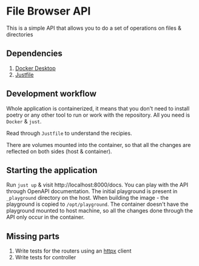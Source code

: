 # File Browser API
This is a simple API that allows you to do a set of operations on files & directories

## Dependencies
1. [Docker Desktop](https://www.docker.com/products/docker-desktop/)
2. [Justfile](https://github.com/casey/just)

## Development workflow
Whole application is containerized, 
it means that you don't need to install poetry or any other tool to run or work with the repository. 
All you need is `Docker` & `just`.

Read through `Justfile` to understand the recipies.

There are volumes mounted into the container, so that all the changes are reflected on both sides (host & container).

## Starting the application
Run `just up` & visit http://localhost:8000/docs. You can play with the API through OpenAPI documentation.
The initial playground is present in `_playground` directory on the host. When building the image - the playground
is copied to `/opt/playground`. The container doesn't have the playground mounted to host machine, so all the changes
done through the API only occur in the container.

## Missing parts
1. Write tests for the routers using an [httpx](https://www.python-httpx.org/) client
2. Write tests for controller